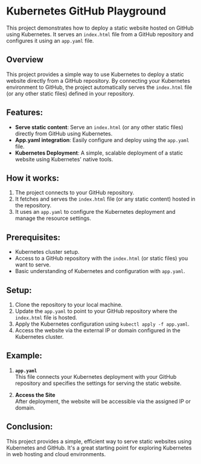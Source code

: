 
# Kubernetes GitHub Playground

This project demonstrates how to deploy a static website hosted on GitHub using Kubernetes. It serves an `index.html` file from a GitHub repository and configures it using an `app.yaml` file.

## Overview

This project provides a simple way to use Kubernetes to deploy a static website directly from a GitHub repository. By connecting your Kubernetes environment to GitHub, the project automatically serves the `index.html` file (or any other static files) defined in your repository.

## Features:
- **Serve static content**: Serve an `index.html` (or any other static files) directly from GitHub using Kubernetes.
- **App.yaml integration**: Easily configure and deploy using the `app.yaml` file.
- **Kubernetes Deployment**: A simple, scalable deployment of a static website using Kubernetes' native tools.

## How it works:
1. The project connects to your GitHub repository.
2. It fetches and serves the `index.html` file (or any static content) hosted in the repository.
3. It uses an `app.yaml` to configure the Kubernetes deployment and manage the resource settings.

## Prerequisites:
- Kubernetes cluster setup.
- Access to a GitHub repository with the `index.html` (or static files) you want to serve.
- Basic understanding of Kubernetes and configuration with `app.yaml`.

## Setup:
1. Clone the repository to your local machine.
2. Update the `app.yaml` to point to your GitHub repository where the `index.html` file is hosted.
3. Apply the Kubernetes configuration using `kubectl apply -f app.yaml`.
4. Access the website via the external IP or domain configured in the Kubernetes cluster.

## Example:

1. **`app.yaml`**  
   This file connects your Kubernetes deployment with your GitHub repository and specifies the settings for serving the static website.

2. **Access the Site**  
   After deployment, the website will be accessible via the assigned IP or domain.

## Conclusion:
This project provides a simple, efficient way to serve static websites using Kubernetes and GitHub. It's a great starting point for exploring Kubernetes in web hosting and cloud environments.
